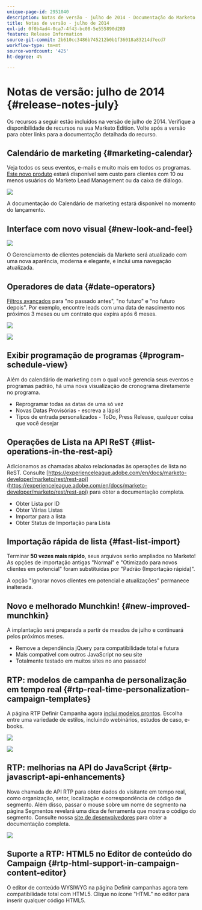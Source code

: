 ```yaml
---
unique-page-id: 2951040
description: Notas de versão - julho de 2014 - Documentação do Marketo - Documentação do produto
title: Notas de versão - julho de 2014
exl-id: 0f0b4ad4-0ca7-4f43-bc08-5e555890d289
feature: Release Information
source-git-commit: 2b610cc3486b745212b0b1f36018a83214d7ecd7
workflow-type: tm+mt
source-wordcount: '425'
ht-degree: 4%

---
```


# Notas de versão: julho de 2014 {#release-notes-july}

Os recursos a seguir estão incluídos na versão de julho de 2014. Verifique a disponibilidade de recursos na sua Marketo Edition. Volte após a versão para obter links para a documentação detalhada do recurso.

## Calendário de marketing {#marketing-calendar}

Veja todos os seus eventos, e-mails e muito mais em todos os programas. [Este novo produto](/help/marketo/product-docs/core-marketo-concepts/marketing-calendar/understanding-the-calendar/navigating-the-marketing-calendar.md) estará disponível sem custo para clientes com 10 ou menos usuários do Marketo Lead Management ou da caixa de diálogo.

![](assets/image2014-9-22-14-3a22-3a27.png)

A documentação do Calendário de marketing estará disponível no momento do lançamento.

## Interface com novo visual {#new-look-and-feel}

![](assets/image2014-9-22-14-3a22-3a47.png)

O Gerenciamento de clientes potenciais da Marketo será atualizado com uma nova aparência, moderna e elegante, e inclui uma navegação atualizada.

## Operadores de data {#date-operators}

[Filtros avançados](/help/marketo/product-docs/core-marketo-concepts/smart-lists-and-static-lists/creating-a-smart-list/smart-list-filter-operators-glossary.md) para &quot;no passado antes&quot;, &quot;no futuro&quot; e &quot;no futuro depois&quot;. Por exemplo, encontre leads com uma data de nascimento nos próximos 3 meses ou um contrato que expira após 6 meses.

![](assets/image2014-9-22-14-3a23-3a56.png)

![](assets/image2014-9-22-14-3a24-3a39.png)

## Exibir programação de programas {#program-schedule-view}

Além do calendário de marketing com o qual você gerencia seus eventos e programas padrão, há uma nova visualização de cronograma diretamente no programa.

* Reprogramar todas as datas de uma só vez
* Novas Datas Provisórias - escreva a lápis!
* Tipos de entrada personalizados - ToDo, Press Release, qualquer coisa que você desejar

## Operações de Lista na API ReST {#list-operations-in-the-rest-api}

Adicionamos as chamadas abaixo relacionadas às operações de lista no ReST. Consulte [https://experienceleague.adobe.com/en/docs/marketo-developer/marketo/rest/rest-api](https://experienceleague.adobe.com/en/docs/marketo-developer/marketo/rest/rest-api) para obter a documentação completa.

* Obter Lista por ID
* Obter Várias Listas
* Importar para a lista
* Obter Status de Importação para Lista

## Importação rápida de lista {#fast-list-import}

Terminar **50 vezes mais rápido**, seus arquivos serão ampliados no Marketo! As opções de importação antigas &quot;Normal&quot; e &quot;Otimizado para novos clientes em potencial&quot; foram substituídas por &quot;Padrão (Importação rápida)&quot;.

A opção &quot;Ignorar novos clientes em potencial e atualizações&quot; permanece inalterada.

## Novo e melhorado Munchkin! {#new-improved-munchkin}

A implantação será preparada a partir de meados de julho e continuará pelos próximos meses.

* Remove a dependência jQuery para compatibilidade total e futura
* Mais compatível com outros JavaScript no seu site
* Totalmente testado em muitos sites no ano passado!

## RTP: modelos de campanha de personalização em tempo real {#rtp-real-time-personalization-campaign-templates}

A página RTP Definir Campanha agora [inclui modelos prontos](/help/marketo/product-docs/web-personalization/using-templates/using-templates-to-create-web-campaigns.md). Escolha entre uma variedade de estilos, incluindo webinários, estudos de caso, e-books.

![](assets/image2014-9-22-14-3a25-3a13.png)

![](assets/image2014-9-22-14-3a25-3a47.png)

## RTP: melhorias na API do JavaScript {#rtp-javascript-api-enhancements}

Nova chamada de API RTP para obter dados do visitante em tempo real, como organização, setor, localização e correspondência de código de segmento. Além disso, passar o mouse sobre um nome de segmento na página Segmentos revelará uma dica de ferramenta que mostra o código do segmento. Consulte nossa [site de desenvolvedores](https://experienceleague.adobe.com/en/docs/marketo-developer/marketo/javascriptapi/rich-media-recommendation) para obter a documentação completa.

![](assets/image2014-9-22-14-3a26-3a11.png)

## Suporte a RTP: HTML5 no Editor de conteúdo do Campaign {#rtp-html-support-in-campaign-content-editor}

O editor de conteúdo WYSIWYG na página Definir campanhas agora tem compatibilidade total com HTML5. Clique no ícone &quot;HTML&quot; no editor para inserir qualquer código HTML5.
